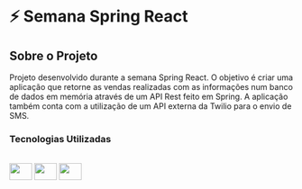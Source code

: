 # ⚡️ Semana Spring React

## Sobre o Projeto

Projeto desenvolvido durante a semana Spring React. O objetivo é criar uma aplicação que retorne as vendas realizadas com as informações num banco de dados em memória através de um API Rest feito em Spring. A aplicação também conta com a utilização de um API externa da Twilio para o envio de SMS.

### Tecnologias Utilizadas 

<div style="display: inline_block"><br>
  <img align="center" height="30" width="40" src="https://cdn.jsdelivr.net/gh/devicons/devicon/icons/react/react-original.svg" />
  <img align="center" height="30" width="40" src="https://cdn.jsdelivr.net/gh/devicons/devicon/icons/typescript/typescript-original.svg" />
  <img align="center" height="30" width="40" src="https://cdn.jsdelivr.net/gh/devicons/devicon/icons/spring/spring-original.svg" />
</div>

